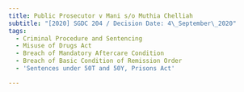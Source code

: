 ```yaml
---
title: Public Prosecutor v Mani s/o Muthia Chelliah
subtitle: "[2020] SGDC 204 / Decision Date: 4\_September\_2020"
tags:
  - Criminal Procedure and Sentencing
  - Misuse of Drugs Act
  - Breach of Mandatory Aftercare Condition
  - Breach of Basic Condition of Remission Order
  - 'Sentences under 50T and 50Y, Prisons Act'

---
```

